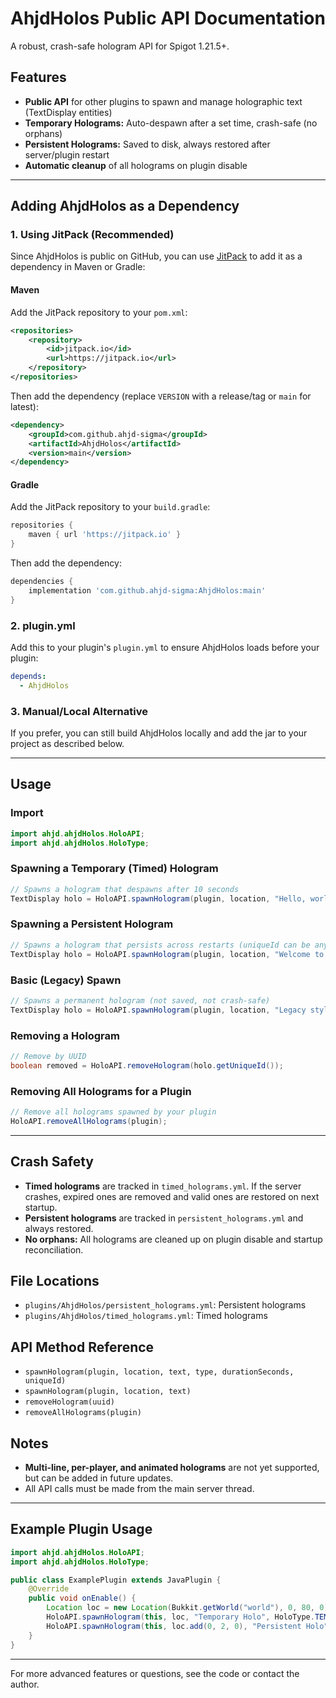 # AhjdHolos Public API Documentation

A robust, crash-safe hologram API for Spigot 1.21.5+.

## Features
- **Public API** for other plugins to spawn and manage holographic text (TextDisplay entities)
- **Temporary Holograms:** Auto-despawn after a set time, crash-safe (no orphans)
- **Persistent Holograms:** Saved to disk, always restored after server/plugin restart
- **Automatic cleanup** of all holograms on plugin disable

---

## Adding AhjdHolos as a Dependency

### 1. Using JitPack (Recommended)
Since AhjdHolos is public on GitHub, you can use [JitPack](https://jitpack.io/) to add it as a dependency in Maven or Gradle:

#### **Maven**
Add the JitPack repository to your `pom.xml`:
```xml
<repositories>
    <repository>
        <id>jitpack.io</id>
        <url>https://jitpack.io</url>
    </repository>
</repositories>
```
Then add the dependency (replace `VERSION` with a release/tag or `main` for latest):
```xml
<dependency>
    <groupId>com.github.ahjd-sigma</groupId>
    <artifactId>AhjdHolos</artifactId>
    <version>main</version>
</dependency>
```

#### **Gradle**
Add the JitPack repository to your `build.gradle`:
```groovy
repositories {
    maven { url 'https://jitpack.io' }
}
```
Then add the dependency:
```groovy
dependencies {
    implementation 'com.github.ahjd-sigma:AhjdHolos:main'
}
```

### 2. plugin.yml
Add this to your plugin's `plugin.yml` to ensure AhjdHolos loads before your plugin:
```yaml
depends:
  - AhjdHolos
```

### 3. Manual/Local Alternative
If you prefer, you can still build AhjdHolos locally and add the jar to your project as described below.

---

## Usage
### Import
```java
import ahjd.ahjdHolos.HoloAPI;
import ahjd.ahjdHolos.HoloType;
```

### Spawning a Temporary (Timed) Hologram
```java
// Spawns a hologram that despawns after 10 seconds
TextDisplay holo = HoloAPI.spawnHologram(plugin, location, "Hello, world!", HoloType.TEMPORARY, 10, null);
```

### Spawning a Persistent Hologram
```java
// Spawns a hologram that persists across restarts (uniqueId can be any string, e.g. "spawn_welcome")
TextDisplay holo = HoloAPI.spawnHologram(plugin, location, "Welcome to spawn!", HoloType.PERSISTENT, 0, "spawn_welcome");
```

### Basic (Legacy) Spawn
```java
// Spawns a permanent hologram (not saved, not crash-safe)
TextDisplay holo = HoloAPI.spawnHologram(plugin, location, "Legacy style");
```

### Removing a Hologram
```java
// Remove by UUID
boolean removed = HoloAPI.removeHologram(holo.getUniqueId());
```

### Removing All Holograms for a Plugin
```java
// Remove all holograms spawned by your plugin
HoloAPI.removeAllHolograms(plugin);
```

---

## Crash Safety
- **Timed holograms** are tracked in `timed_holograms.yml`. If the server crashes, expired ones are removed and valid ones are restored on next startup.
- **Persistent holograms** are tracked in `persistent_holograms.yml` and always restored.
- **No orphans:** All holograms are cleaned up on plugin disable and startup reconciliation.

## File Locations
- `plugins/AhjdHolos/persistent_holograms.yml`: Persistent holograms
- `plugins/AhjdHolos/timed_holograms.yml`: Timed holograms

## API Method Reference
- `spawnHologram(plugin, location, text, type, durationSeconds, uniqueId)`
- `spawnHologram(plugin, location, text)`
- `removeHologram(uuid)`
- `removeAllHolograms(plugin)`

## Notes
- **Multi-line, per-player, and animated holograms** are not yet supported, but can be added in future updates.
- All API calls must be made from the main server thread.

---

## Example Plugin Usage
```java
import ahjd.ahjdHolos.HoloAPI;
import ahjd.ahjdHolos.HoloType;

public class ExamplePlugin extends JavaPlugin {
    @Override
    public void onEnable() {
        Location loc = new Location(Bukkit.getWorld("world"), 0, 80, 0);
        HoloAPI.spawnHologram(this, loc, "Temporary Holo", HoloType.TEMPORARY, 15, null);
        HoloAPI.spawnHologram(this, loc.add(0, 2, 0), "Persistent Holo", HoloType.PERSISTENT, 0, "unique_id");
    }
}
```

---

For more advanced features or questions, see the code or contact the author.
